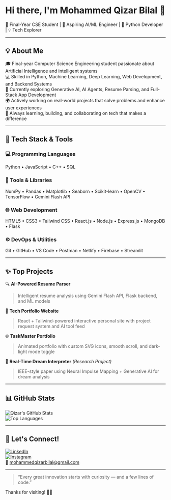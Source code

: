 # Hi there, I'm Mohammed Qizar Bilal 👋  
🚀 Final-Year CSE Student | 🤖 Aspiring AI/ML Engineer | 🐍 Python Developer | 💡 Tech Explorer  

---

## 💡 About Me  
🎓 Final-year Computer Science Engineering student passionate about Artificial Intelligence and intelligent systems  
💻 Skilled in Python, Machine Learning, Deep Learning, Web Development, and Backend Systems  
🧠 Currently exploring Generative AI, AI Agents, Resume Parsing, and Full-Stack App Development  
🌍 Actively working on real-world projects that solve problems and enhance user experiences  
🔭 Always learning, building, and collaborating on tech that makes a difference  

---

## 🚀 Tech Stack & Tools

### 💻 Programming Languages  
Python • JavaScript • C++ • SQL

### 🧰 Tools & Libraries  
NumPy • Pandas • Matplotlib • Seaborn • Scikit-learn • OpenCV • TensorFlow • Gemini Flash API

### 🌐 Web Development  
HTML5 • CSS3 • Tailwind CSS • React.js • Node.js • Express.js • MongoDB • Flask

### ⚙️ DevOps & Utilities  
Git • GitHub • VS Code • Postman • Netlify • Firebase • Streamlit

---

## ✨ Top Projects

🔍 **AI-Powered Resume Parser**  
> Intelligent resume analysis using Gemini Flash API, Flask backend, and ML models

💬 **Tech Portfolio Website**  
> React + Tailwind-powered interactive personal site with project request system and AI tool feed

🌐 **TaskMaster Portfolio**  
> Animated portfolio with custom SVG icons, smooth scroll, and dark-light mode toggle

🧠 **Real-Time Dream Interpreter** *(Research Project)*  
> IEEE-style paper using Neural Impulse Mapping + Generative AI for dream analysis

---

## 📊 GitHub Stats  
![Qizar's GitHub Stats](https://github-readme-stats.vercel.app/api?username=qizarbilal&show_icons=true&theme=radical)  
![Top Languages](https://github-readme-stats.vercel.app/api/top-langs/?username=qizarbilal&layout=compact&theme=radical)

---

## 🔗 Let's Connect!

[![LinkedIn](https://img.shields.io/badge/-LinkedIn-blue?logo=linkedin&style=flat-square)](https://www.linkedin.com/in/qizarbilal)  
[![Instagram](https://img.shields.io/badge/-TheAICornerSpot-red?logo=instagram&style=flat-square)](https://www.instagram.com/theaicornerspot)  
📧 mohammedqizarbilal@gmail.com  

---

> “Every great innovation starts with curiosity — and a few lines of code.”

Thanks for visiting! 🚀✨
